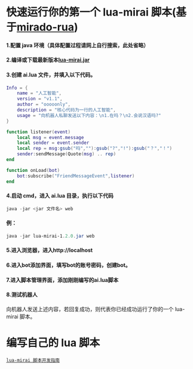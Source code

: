 # 快速运行你的第一个 lua-mirai 脚本(基于[mirado-rua](https://github.com/only52607/mirado-rua))



#### 1.配置 java 环境（具体配置过程请网上自行搜索，此处省略）



#### 2.编译或下载最新版本[lua-mirai.jar](https://github.com/only52607/lua-mirai/releases)



#### 3.创建 ai.lua 文件，并填入以下代码。

```lua
Info = {
	name = "人工智能",
    version = "v1.1",
    author = "ooooonly",
    description = "核心代码为一行的人工智能",
    usage = "向机器人私聊发送以下内容：\n1.在吗？\n2.会说汉语吗?"
}

function listener(event)
    local msg = event.message
    local sender = event.sender
    local rep = msg:gsub("吗",""):gsub("?","!"):gsub("？","！")
    sender:sendMessage(Quote(msg) .. rep)
end

function onLoad(bot)
    bot:subscribe("FriendMessageEvent",listener)
end
```



#### 4.启动 cmd，进入 ai.lua 目录，执行以下代码

```powershell
java -jar <jar 文件名> web
```

#### 例：

```powershell
java -jar lua-mirai-1.2.0.jar web
```



#### 5.进入浏览器，进入http://localhost



#### 6.进入bot添加界面，填写bot的账号密码，创建bot。



#### 7.进入脚本管理界面，添加刚刚编写的ai.lua脚本



#### 8.测试机器人

向机器人发送上述内容，若回复成功，则代表你已经成功运行了你的一个 lua-mirai 脚本。



# 编写自己的 lua 脚本

[`lua-mirai 脚本开发指南`](/docs/guide.md)

